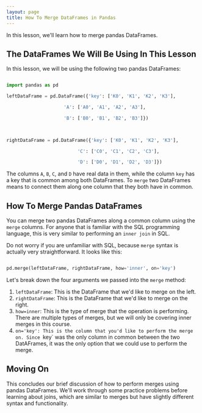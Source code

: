 ```yaml
---
layout: page
title: How To Merge DataFrames in Pandas
---
```


In this lesson, we'll learn how to merge pandas DataFrames.


## The DataFrames We Will Be Using In This Lesson

In this lesson, we will be using the following two pandas DataFrames:

```python

import pandas as pd

leftDataFrame = pd.DataFrame({'key': ['K0', 'K1', 'K2', 'K3'],

                     'A': ['A0', 'A1', 'A2', 'A3'],

                     'B': ['B0', 'B1', 'B2', 'B3']})

   

rightDataFrame = pd.DataFrame({'key': ['K0', 'K1', 'K2', 'K3'],

                          'C': ['C0', 'C1', 'C2', 'C3'],

                          'D': ['D0', 'D1', 'D2', 'D3']})    

```

The columns `A`, `B`, `C`, and `D` have real data in them, while the column `key` has a key that is common among both DataFrames. To `merge` two DataFrames means to connect them along one column that they both have in common.


## How To Merge Pandas DataFrames

You can merge two pandas DataFrames along a common column using the `merge` columns. For anyone that is familiar with the SQL programming language, this is very similar to performing an `inner join` in SQL.

Do not worry if you are unfamiliar with SQL, because `merge` syntax is actually very straightforward. It looks like this:

```python

pd.merge(leftDataFrame, rightDataFrame, how='inner', on='key')

```

Let's break down the four arguments we passed into the `merge` method:



1. `leftDataFrame`: This is the DataFrame that we'd like to merge on the left.
2. `rightDataFrame`: This is the DataFrame that we'd like to merge on the right.
3. `how=inner`: This is the type of merge that the operation is performing. There are multiple types of merges, but we will only be covering inner merges in this course.
4. `on='key': This is the column that you'd like to perform the merge on. Since `key` was the only column in common between the two DatAFrames, it was the only option that we could use to perform the merge.


## Moving On

This concludes our brief discussion of how to perform merges using pandas DataFrames. We'll work through some practice problems before learning about joins, which are similar to merges but have slightly different syntax and functionality.
